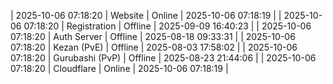 | 2025-10-06 07:18:20 | Website | Online | 2025-10-06 07:18:19 |
| 2025-10-06 07:18:20 | Registration | Offline | 2025-09-09 16:40:23 |
| 2025-10-06 07:18:20 | Auth Server | Offline | 2025-08-18 09:33:31 |
| 2025-10-06 07:18:20 | Kezan (PvE) | Offline | 2025-08-03 17:58:02 |
| 2025-10-06 07:18:20 | Gurubashi (PvP) | Offline | 2025-08-23 21:44:06 |
| 2025-10-06 07:18:20 | Cloudflare | Online | 2025-10-06 07:18:19 |
